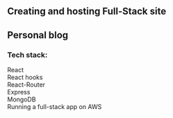 ## Creating and hosting Full-Stack site
## Personal blog

### Tech stack:
React\
React hooks\
React-Router\
Express\
MongoDB\
Running a full-stack app on AWS
